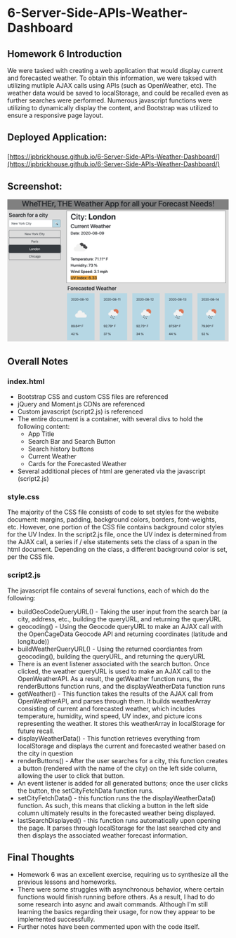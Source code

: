 # 6-Server-Side-APIs-Weather-Dashboard

## Homework 6 Introduction
We were tasked with creating a web application that would display current and forecasted weather. To obtain this information, we were taksed with utilizing mutliple AJAX calls using APIs (such as OpenWeather, etc). The weather data would be saved to localStorage, and could be recalled even as further searches were performed. Numerous javascript functions were utilizing to dynamically display the content, and Bootstrap was utilized to ensure a responsive page layout.

## Deployed Application:
###
[https://jpbrickhouse.github.io/6-Server-Side-APIs-Weather-Dashboard/](https://jpbrickhouse.github.io/6-Server-Side-APIs-Weather-Dashboard/)

## Screenshot:
![WeatherAppVisual](./WheTHEr_App_Image.png)

## Overall Notes

### index.html
- Bootstrap CSS and custom CSS files are referenced
- jQuery and Moment.js CDNs are referenced
- Custom javascript (script2.js) is referenced
- The entire document is a container, with several divs to hold the following content:
    - App Title
    - Search Bar and Search Button
    - Search history buttons
    - Current Weather
    - Cards for the Forecasted Weather
- Several additional pieces of html are generated via the javascript (script2.js)

### style.css
The majority of the CSS file consists of code to set styles for the website document: margins, padding, background colors, borders, font-weights, etc. However, one portion of the CSS file contains background color styles for the UV Index. In the script2.js file, once the UV index is determined from the AJAX call, a series if / else statements sets the class of a span in the html document. Depending on the class, a different background color is set, per the CSS file.

### script2.js
The javascript file contains of several functions, each of which do the following:
- buildGeoCodeQueryURL() - Taking the user input from the search bar (a city, address, etc., building the queryURL, and returning the queryURL
- geocoding() - Using the Geocode queryURL to make an AJAX call with the OpenCageData Geocode API and returning coordinates (latitude and longitude))
- buildWeatherQueryURL() - Using the returned coordiantes from geocoding(), building the queryURL, and returning the queryURL
- There is an event listener associated with the search button. Once clicked, the weather queryURL is used to make an AJAX call to the OpenWeatherAPI. As a result, the getWeather function runs, the renderButtons function runs, and the displayWeatherData function runs
- getWeather() - This function takes the results of the AJAX call from OpenWeatherAPI, and parses through them. It builds weatherArray consisting of current and forecasted weather, which includes temperature, humidity, wind speed, UV index, and picture icons representing the weather. It stores this weatherArray in localStorage for future recall.
- displayWeatherData() - This function retrieves everything from localStorage and displays the current and forecasted weather based on the city in question
- renderButtons() - After the user searches for a city, this function creates a button (rendered with the name of the city) on the left side column, allowing the user to click that button.
- An event listener is added for all generated buttons; once the user clicks the button, the setCityFetchData function runs.
- setCityFetchData() - this function runs the the displayWeatherData() function. As such, this means that clicking a button in the left side column ultimately results in the forecasted weather being displayed.
- lastSearchDisplayed() - this function runs automatically upon opening the page. It parses through localStorage for the last searched city and then displays the associated weather forecast information.

## Final Thoughts
- Homework 6 was an excellent exercise, requiring us to synthesize all the previous lessons and homeworks.
- There were some struggles with asynchronous behavior, where certain functions would finish running before others. As a result, I had to do some research into async and await commands. Although I'm still learning the basics regarding their usage, for now they appear to be implemented successfully.
- Further notes have been commented upon with the code itself.
